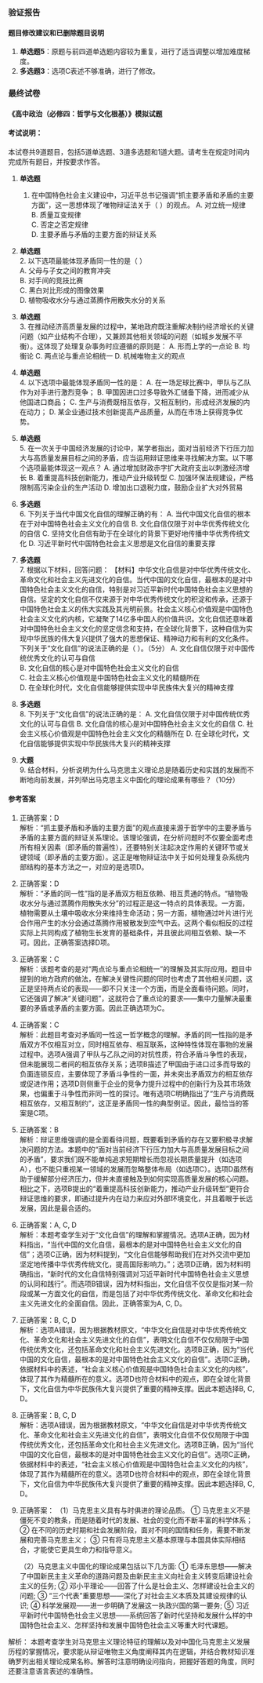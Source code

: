 ### 验证报告

#### 题目修改建议和已删除题目说明

1. **单选题5**：原题与前四道单选题内容较为重复，进行了适当调整以增加难度梯度。
2. **多选题3**：选项C表述不够准确，进行了修改。

### 最终试卷

#### 《高中政治（必修四：哲学与文化根基）》模拟试题
#### 考试说明：
本试卷共9道题目，包括5道单选题、3道多选题和1道大题。请考生在规定时间内完成所有题目，并按要求作答。

1. **单选题**  
   1. 在中国特色社会主义建设中，习近平总书记强调“抓主要矛盾和矛盾的主要方面”，这一思想体现了唯物辩证法关于（   ）的观点。
      A. 对立统一规律  
      B. 质量互变规律  
      C. 否定之否定规律  
      D. 主要矛盾与矛盾的主要方面的辩证关系

2. **单选题**  
   2. 以下选项最能体现矛盾同一性的是（ ）  
      A. 父母与子女之间的教育冲突  
      B. 对手间的竞技比赛  
      C. 黑白对比形成的图像效果  
      D. 植物吸收水分与通过蒸腾作用散失水分的关系

3. **单选题**  
   3. 在推动经济高质量发展的过程中，某地政府既注重解决制约经济增长的关键问题（如产业结构不合理），又兼顾其他相关领域的问题（如城乡发展不平衡）。这体现了处理复杂事务时应遵循的原则是：
      A. 形而上学的一点论
      B. 均衡论
      C. 两点论与重点论相统一
      D. 机械唯物主义的观点

4. **单选题**  
   4. 以下选项中最能体现矛盾同一性的是：
      A. 在一场足球比赛中，甲队与乙队作为对手进行激烈竞争；
      B. 甲国因进口过多导致外汇储备下降，进而减少从他国进口商品；
      C. 生产与消费既相互依存，又相互制约，形成经济发展的内在动力；
      D. 某企业通过技术创新提高产品质量，从而在市场上获得竞争优势。

5. **单选题**  
   5. 在一次关于中国经济发展的讨论中，某学者指出，面对当前经济下行压力加大与高质量发展目标之间的矛盾，应当运用辩证思维来寻找解决方案。以下哪个选项最能体现这一观点？
      A. 通过增加财政赤字扩大政府支出以刺激经济增长
      B. 着重提高科技创新能力，推动产业升级转型
      C. 加强环保法规建设，严格限制高污染企业的生产活动
      D. 增加出口退税力度，鼓励企业扩大对外贸易

6. **多选题**  
   6. 下列关于当代中国文化自信的理解正确的有：
      A. 当代中国文化自信的根本在于对中国特色社会主义文化的自信
      B. 文化自信仅限于对中华优秀传统文化的自信
      C. 坚持文化自信有助于在全球化的背景下更好地传播中华优秀传统文化
      D. 习近平新时代中国特色社会主义思想是文化自信的重要支撑

7. **多选题**  
   7. 根据以下材料，回答问题：
      【材料】中华文化自信是对中华优秀传统文化、革命文化和社会主义先进文化的自信。当代中国的文化自信，最根本的是对中国特色社会主义文化的自信，特别是对习近平新时代中国特色社会主义思想的自信。坚定的文化自信不仅来源于对中华优秀传统文化的积淀和传承，还源于中国特色社会主义的伟大实践及其光明前景。社会主义核心价值观是中国特色社会主义文化的内核，它凝聚了14亿多中国人的价值共识。文化自信还意味着对中国特色社会主义文化的坚定信念和支持，在全球化背景下，这种自信为实现中华民族的伟大复兴提供了强大的思想保证、精神动力和有利的文化条件。
      下列关于“文化自信”的说法正确的是（ ）。（5分）
      A. 文化自信仅限于对中国传统优秀文化的认可与自信  
      B. 文化自信的核心是对中国特色社会主义文化的自信  
      C. 社会主义核心价值观是中国特色社会主义文化的精髓所在  
      D. 在全球化时代，文化自信能够提供实现中华民族伟大复兴的精神支撑

8. **多选题**  
   8. 下列关于“文化自信”的说法正确的是：
      A. 文化自信仅限于对中国传统优秀文化的认可与自信
      B. 文化自信的核心是对中国特色社会主义文化的自信
      C. 社会主义核心价值观是中国特色社会主义文化的精髓所在
      D. 在全球化时代，文化自信能够提供实现中华民族伟大复兴的精神支撑

9. **大题**  
   9. 结合材料，分析说明为什么马克思主义理论总是随着历史和实践的发展而不断地向前发展，并列举出马克思主义中国化的理论成果有哪些？（10分）

#### 参考答案
1. 正确答案：D  
   解析：“抓主要矛盾和矛盾的主要方面”的观点直接来源于哲学中的主要矛盾与矛盾的主要方面的辩证关系理论。该理论强调，在分析问题时不仅要全面考虑所有相关因素（即矛盾的普遍性），还要特别关注起决定作用的关键环节或关键领域（即矛盾的主要方面）。这正是唯物辩证法中关于如何处理复杂系统内部结构的基本方法之一，对应的是选项D。

2. 正确答案：D  
   解析：“矛盾的同一性”指的是矛盾双方相互依赖、相互贯通的特点。“植物吸收水分与通过蒸腾作用散失水分”的过程正是这一特点的具体表现。一方面，植物需要从土壤中吸收水分来维持生命活动；另一方面，植物通过叶片进行光合作用产生的水分会通过蒸腾作用被散发到空气中去。这两个看似相反的过程实际上共同构成了植物生长发育的基础条件，并且彼此间相互依赖、缺一不可。因此，正确答案选择D项。

3. 正确答案：C  
   解析：该题考查的是对“两点论与重点论相统一”的理解及其实际应用。题目中提到的地方政府的做法，在解决关键性问题的同时也考虑了其他相关问题，这正是坚持两点论的表现——即不只关注一个方面，而是全面看待问题。同时，它还强调了解决“关键问题”，这就符合了重点论的要求——集中力量解决最重要的矛盾或矛盾的主要方面。因此正确选项为C。

4. 正确答案：C  
   解析：此题目考查对矛盾同一性这一哲学概念的理解。矛盾的同一性指的是矛盾双方不仅相互对立，同时相互依存、相互联系，这种特性体现在事物的发展过程中。选项A强调了甲队与乙队之间的对抗性质，符合矛盾斗争性的表现，但未能展现二者间的相互依存关系；选项B描述了甲国由于进口过多而导致的负面连锁反应，主要体现了矛盾斗争性的一面，并未突出矛盾双方的相互依存或促进作用；选项D则侧重于企业的竞争力提升过程中的创新行为及其市场效果，也偏重于斗争性而非同一性的探讨。唯有选项C明确指出了“生产与消费既相互依存，又相互制约”，这正是矛盾同一性的典型例证。因此，最恰当的答案是C项。

5. 正确答案：B  
   解析：辩证思维强调的是全面看待问题，既要看到矛盾的存在又要积极寻求解决问题的方法。本题中的“面对当前经济下行压力加大与高质量发展目标之间的矛盾”，要求我们既不能单纯追求短期增长而忽视长期质量提升（如选项A），也不能只重视某一领域的发展而忽略整体布局（如选项C）。选项D虽然有助于缓解部分经济压力，但并未直接触及到如何实现高质量发展的核心问题。相比之下，选项B提出的“着重提高科技创新能力，推动产业升级转型”更符合辩证思维的要求，即通过提升内在动力来应对外部环境变化，并且着眼于长远发展，因此是最合适的。

6. 正确答案：A, C, D  
   解析：本题考查学生对于“文化自信”的理解和掌握情况。选项A正确，因为材料指出，“当代中国的文化自信，最根本的是对中国特色社会主义文化的自信”；选项C正确，因为材料提到，“文化自信能够帮助我们在对外交流中更加坚定地传播中华优秀传统文化，提高国际影响力。”；选项D正确，因为材料明确指出，“新时代的文化自信特别强调对习近平新时代中国特色社会主义思想的认同和践行”。而选项B错误，因为材料指出，文化自信不仅仅是指对某一阶段或某一方面文化的自信，而是包括了对中华优秀传统文化、革命文化和社会主义先进文化的全面自信。因此，正确答案为A, C, D。

7. 正确答案：B, C, D  
   解析：选项A错误，因为根据教材原文，“中华文化自信是对中华优秀传统文化、革命文化和社会主义先进文化的自信”，表明文化自信不仅仅局限于中国传统优秀文化，还包括革命文化和社会主义先进文化。选项B正确，因为“当代中国的文化自信，最根本的是对中国特色社会主义文化的自信”。选项C正确，依据材料中的表述，“社会主义核心价值观是中国特色社会主义文化的内核”，体现了其作为精髓所在的意义。选项D也符合材料中的观点，即在全球化背景下，文化自信为中华民族伟大复兴提供了重要的精神支撑。因此本题选择B, C, D。

8. 正确答案：B, C, D  
   解析：选项A错误，因为根据教材原文，“中华文化自信是对中华优秀传统文化、革命文化和社会主义先进文化的自信”，表明文化自信不仅仅局限于中国传统优秀文化，还包括革命文化和社会主义先进文化。选项B正确，因为“当代中国的文化自信，最根本的是对中国特色社会主义文化的自信”。选项C正确，依据材料中的表述，“社会主义核心价值观是中国特色社会主义文化的内核”，体现了其作为精髓所在的意义。选项D也符合材料中的观点，即在全球化背景下，文化自信为中华民族伟大复兴提供了重要的精神支撑。因此本题选择B, C, D。

9. 正确答案：
   （1）马克思主义具有与时俱进的理论品质。
   ① 马克思主义不是僵死不变的教条，而是随着时代的发展、社会的变化而不断丰富的科学体系；
   ② 在不同的历史时期和社会发展阶段，面对不同的国情和任务，需要不断发展和完善马克思主义；
   ③ 只有将马克思主义基本原理与本国具体实际相结合，才能使它更具生命力和指导意义。

   （2）马克思主义中国化的理论成果包括以下几方面:
   ① 毛泽东思想——解决了中国新民主主义革命的道路问题及由新民主主义向社会主义转变后建设社会主义的任务;
   ② 邓小平理论——回答了什么是社会主义、怎样建设社会主义的问题;
   ③ “三个代表”重要思想——深化了对社会主义本质及其建设规律的认识;
   ④ 科学发展观——进一步明确了发展这一执政兴国的第一要务;
   ⑤ 习近平新时代中国特色社会主义思想——系统回答了新时代坚持和发展什么样的中国特色社会主义、怎样坚持和发展中国特色社会主义等重大时代课题。

解析：
本题考查学生对马克思主义理论特征的理解以及对中国化马克思主义发展历程的掌握情况，要求能从辩证唯物主义角度阐释其内在逻辑，并结合教材知识准确罗列出相关理论成果名称。解答时注意明确设问指向，把握好答题的角度，同时还要注意语言表述的准确性。